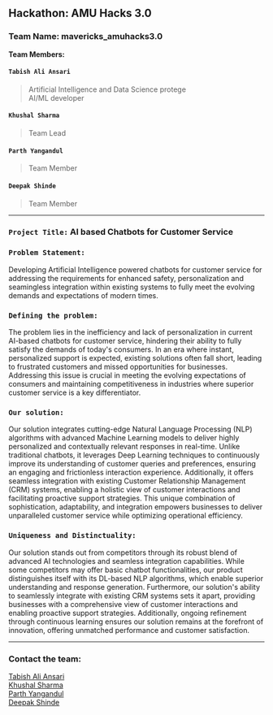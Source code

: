 ## **Hackathon: AMU Hacks 3.0**
### **Team Name: mavericks_amuhacks3.0**
**Team Members:**
#### `Tabish Ali Ansari`
> Artificial Intelligence and Data Science protege\
> AI/ML developer

#### `Khushal Sharma`
> Team Lead

#### `Parth Yangandul`
> Team Member

#### `Deepak Shinde`
>Team Member
***
### `Project Title:` AI based Chatbots for Customer Service
### `Problem Statement:` 
Developing Artificial Intelligence powered chatbots for customer service for addressing the requirements for enhanced safety, personalization and seamingless integration within existing systems to fully meet the evolving demands and expectations of modern times.
### `Defining the problem: `
The problem lies in the inefficiency and lack of personalization in current AI-based chatbots for customer service, hindering their ability to fully satisfy the demands of today's consumers. In an era where instant, personalized support is expected, existing solutions often fall short, leading to frustrated customers and missed opportunities for businesses. Addressing this issue is crucial in meeting the evolving expectations of consumers and maintaining competitiveness in industries where superior customer service is a key differentiator.
### `Our solution: `
Our solution integrates cutting-edge Natural Language Processing (NLP) algorithms with advanced Machine Learning models to deliver highly personalized and contextually relevant responses in real-time. Unlike traditional chatbots, it leverages Deep Learning techniques to continuously improve its understanding of customer queries and preferences, ensuring an engaging and frictionless interaction experience. Additionally, it offers seamless integration with existing Customer Relationship Management (CRM) systems, enabling a holistic view of customer interactions and facilitating proactive support strategies. This unique combination of sophistication, adaptability, and integration empowers businesses to deliver unparalleled customer service while optimizing operational efficiency.
### `Uniqueness and Distinctuality: `
Our solution stands out from competitors through its robust blend of advanced AI technologies and seamless integration capabilities. While some competitors may offer basic chatbot functionalities, our product distinguishes itself with its DL-based NLP algorithms, which enable superior understanding and response generation. Furthermore, our solution's ability to seamlessly integrate with existing CRM systems sets it apart, providing businesses with a comprehensive view of customer interactions and enabling proactive support strategies. Additionally, ongoing refinement through continuous learning ensures our solution remains at the forefront of innovation, offering unmatched performance and customer satisfaction.
***
### Contact the team:
[Tabish Ali Ansari](mailto:tabish.ansari004@yahoo.com?subject=[GitHub]%20Source%20Han%20Sans)\
[Khushal Sharma](mailto:khushal77777777@gmail.com?subject=[GitHub]%20Source%20Han%20Sans)\
[Parth Yangandul](mailto:parthyangandul@gmail.com?subject=[GitHub]%20Source%20Han%20Sans)\
[Deepak Shinde](mailto:deep1904s@gmail.com?subject=[GitHub]%20Source%20Han%20Sans)
